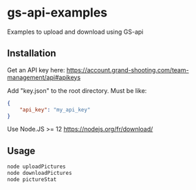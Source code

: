 # gs-api-examples

Examples to upload and download using GS-api

## Installation
Get an API key here: https://account.grand-shooting.com/team-management/api#apikeys

Add "key.json" to the root directory.
Must be like: 
```JSON
{
	"api_key": "my_api_key"
}
```

Use Node.JS >= 12 https://nodejs.org/fr/download/

## Usage

```bash
node uploadPictures
node downloadPictures
node pictureStat
```
